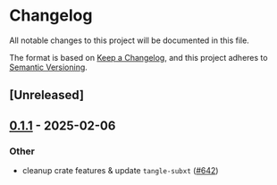 # Changelog

All notable changes to this project will be documented in this file.

The format is based on [Keep a Changelog](https://keepachangelog.com/en/1.0.0/),
and this project adheres to [Semantic Versioning](https://semver.org/spec/v2.0.0.html).

## [Unreleased]

## [0.1.1](https://github.com/tangle-network/gadget/compare/gadget-std-v0.1.0...gadget-std-v0.1.1) - 2025-02-06

### Other

- cleanup crate features & update `tangle-subxt` ([#642](https://github.com/tangle-network/gadget/pull/642))
